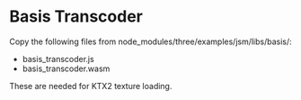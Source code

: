 # Basis Transcoder

Copy the following files from node_modules/three/examples/jsm/libs/basis/:
- basis_transcoder.js
- basis_transcoder.wasm

These are needed for KTX2 texture loading.
